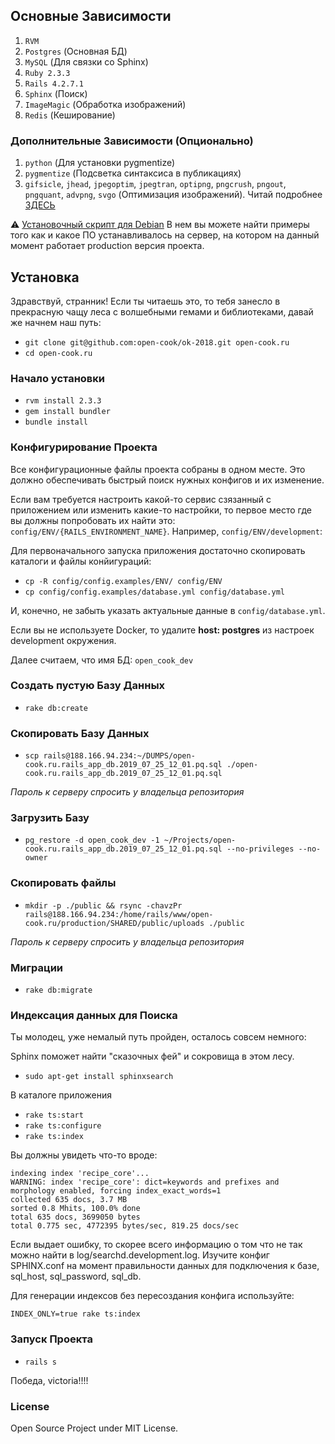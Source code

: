 ## Основные Зависимости

1. `RVM`
2. `Postgres` (Основная БД)
3. `MySQL` (Для связки со Sphinx)
4. `Ruby 2.3.3`
5. `Rails 4.2.7.1`
6. `Sphinx` (Поиск)
7. `ImageMagic` (Обработка изображений)
8. `Redis` (Кеширование)

### Дополнительные Зависимости (Опционально)

1. `python` (Для установки pygmentize)
2. `pygmentize` (Подсветка синтаксиса в публикациях)
3. `gifsicle`, `jhead`, `jpegoptim`, `jpegtran`, `optipng`, `pngcrush`, `pngout`, `pngquant`, `advpng`, `svgo` (Оптимизация изображений). Читай подробнее [ЗДЕСЬ](https://github.com/toy/image_optim)

:warning: [Установочный скрипт для Debian](https://github.com/DeployRB/SetupServer/blob/master/article-2/install_script.sh) В нем вы можете найти примеры того как и какое ПО устанавливалось на сервер, на котором на данный момент работает production версия проекта.

## Установка

Здравствуй, странник! Если ты читаешь это, то тебя занесло в прекрасную чащу леса с волшебными гемами и библиотеками, давай же начнем наш путь:

- `git clone git@github.com:open-cook/ok-2018.git open-cook.ru`
- `cd open-cook.ru`

### Начало установки

- `rvm install 2.3.3`
- `gem install bundler`
- `bundle install`

### Конфигурирование Проекта

Все конфигурационные файлы проекта собраны в одном месте. Это должно обеспечивать быстрый поиск нужных конфигов и их изменение.

Если вам требуется настроить какой-то сервис сзязанный с приложением или изменить какие-то настройки, то первое место  где вы должны попробовать их найти это: `config/ENV/{RAILS_ENVIRONMENT_NAME}`. Например, `config/ENV/development`:

Для первоначального запуска приложения достаточно скопировать каталоги и файлы конйигураций:

- `cp -R config/config.examples/ENV/ config/ENV`
- `cp config/config.examples/database.yml config/database.yml`

И, конечно, не забыть указать актуальные данные в `config/database.yml`.

Если вы не используете Docker, то удалите **host: postgres** из настроек development окружения.

Далее считаем, что имя БД: `open_cook_dev`

### Создать пустую Базу Данных

- `rake db:create`

### Скопировать Базу Данных

- `scp rails@188.166.94.234:~/DUMPS/open-cook.ru.rails_app_db.2019_07_25_12_01.pq.sql ./open-cook.ru.rails_app_db.2019_07_25_12_01.pq.sql`

_Пароль к серверу спросить у владельца репозитория_

### Загрузить Базу

- `pg_restore -d open_cook_dev -1 ~/Projects/open-cook.ru.rails_app_db.2019_07_25_12_01.pq.sql --no-privileges --no-owner`

### Скопировать файлы

- `mkdir -p ./public && rsync -chavzPr rails@188.166.94.234:/home/rails/www/open-cook.ru/production/SHARED/public/uploads ./public`

_Пароль к серверу спросить у владельца репозитория_

### Миграции

- `rake db:migrate`

### Индексация данных для Поиска

Ты молодец, уже немалый путь пройден, осталось совсем немного:

Sphinx поможет найти "сказочных фей" и сокровища в этом лесу.

- `sudo apt-get install sphinxsearch`

В каталоге приложения

- `rake ts:start`
- `rake ts:configure`
- `rake ts:index`

Вы должны увидеть что-то вроде:

```
indexing index 'recipe_core'...
WARNING: index 'recipe_core': dict=keywords and prefixes and morphology enabled, forcing index_exact_words=1
collected 635 docs, 3.7 MB
sorted 0.8 Mhits, 100.0% done
total 635 docs, 3699050 bytes
total 0.775 sec, 4772395 bytes/sec, 819.25 docs/sec
```

Если выдает ошибку, то скорее всего информацию о том что не так можно найти в log/searchd.development.log.
Изучите конфиг SPHINX.conf на момент правильности данных для подключения к базе, sql_host, sql_password, sql_db.

Для генерации индексов без пересоздания конфига используйте:

```
INDEX_ONLY=true rake ts:index
```

### Запуск Проекта

- `rails s`

Победа, victoria!!!!

### License

Open Source Project under MIT License.
